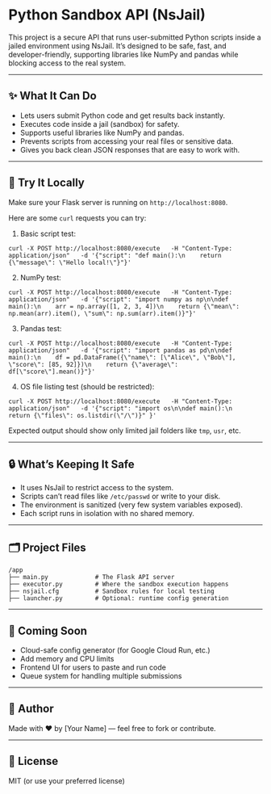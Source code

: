 Python Sandbox API (NsJail)
===========================

This project is a secure API that runs user-submitted Python scripts inside a jailed environment using NsJail.
It’s designed to be safe, fast, and developer-friendly, supporting libraries like NumPy and pandas while blocking access to the real system.

---

✨ What It Can Do
-----------------
- Lets users submit Python code and get results back instantly.
- Executes code inside a jail (sandbox) for safety.
- Supports useful libraries like NumPy and pandas.
- Prevents scripts from accessing your real files or sensitive data.
- Gives you back clean JSON responses that are easy to work with.

---

🚀 Try It Locally
------------------
Make sure your Flask server is running on `http://localhost:8080`.

Here are some `curl` requests you can try:

1. Basic script test:
```
curl -X POST http://localhost:8080/execute   -H "Content-Type: application/json"   -d '{"script": "def main():\n    return {\"message\": \"Hello local!\"}"}'
```

2. NumPy test:
```
curl -X POST http://localhost:8080/execute   -H "Content-Type: application/json"   -d '{"script": "import numpy as np\n\ndef main():\n    arr = np.array([1, 2, 3, 4])\n    return {\"mean\": np.mean(arr).item(), \"sum\": np.sum(arr).item()}"}'
```

3. Pandas test:
```
curl -X POST http://localhost:8080/execute   -H "Content-Type: application/json"   -d '{"script": "import pandas as pd\n\ndef main():\n    df = pd.DataFrame({\"name\": [\"Alice\", \"Bob\"], \"score\": [85, 92]})\n    return {\"average\": df[\"score\"].mean()}"}'
```

4. OS file listing test (should be restricted):
```
curl -X POST http://localhost:8080/execute   -H "Content-Type: application/json"   -d '{"script": "import os\n\ndef main():\n    return {\"files\": os.listdir(\"/\")}" }'
```

Expected output should show only limited jail folders like `tmp`, `usr`, etc.

---

🔒 What’s Keeping It Safe
--------------------------
- It uses NsJail to restrict access to the system.
- Scripts can’t read files like `/etc/passwd` or write to your disk.
- The environment is sanitized (very few system variables exposed).
- Each script runs in isolation with no shared memory.

---

🗂 Project Files
----------------
```
/app
├── main.py             # The Flask API server
├── executor.py         # Where the sandbox execution happens
├── nsjail.cfg          # Sandbox rules for local testing
├── launcher.py         # Optional: runtime config generation
```

---

📌 Coming Soon
--------------
- Cloud-safe config generator (for Google Cloud Run, etc.)
- Add memory and CPU limits
- Frontend UI for users to paste and run code
- Queue system for handling multiple submissions

---

👋 Author
---------
Made with ❤️ by [Your Name] — feel free to fork or contribute.

---

📜 License
----------
MIT (or use your preferred license)
